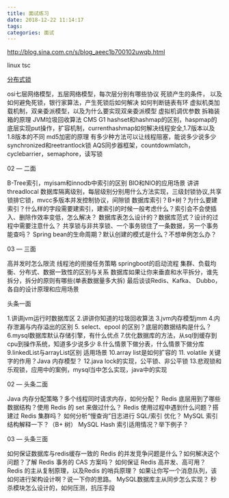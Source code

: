 ```yaml
---
title: 面试练习
date: 2018-12-22 11:14:17
tags:
categories: 面试
---
```



http://blog.sina.com.cn/s/blog_aeec1b700102uwqb.html

linux tsc



[分布式锁](https://blog.csdn.net/xlgen157387/article/details/79036337)


<!-- more -->


osi七层网络模型，五层网络模型，每次层分别有哪些协议
死锁产生的条件， 以及如何避免死锁，银行家算法，产生死锁后如何解决
如何判断链表有环
虚拟机类加载机制，双亲委派模型，以及为什么要实现双亲委派模型
虚拟机调优参数
拆箱装箱的原理
JVM垃圾回收算法
CMS G1
hashset和hashmap的区别，haspmap的底层实现put操作，扩容机制，currenthashmap如何解决线程安全,1.7版本以及1.8版本的不同
md5加密的原理
有多少种方法可以让线程阻塞，能说多少说多少
synchronized和reetrantlock锁
AQS同步器框架，countdowmlatch，cyclebarrier，semaphore，读写锁

02
—
二面


B-Tree索引，myisam和innodb中索引的区别
BIO和NIO的应用场景
讲讲threadlocal
数据库隔离级别，每层级别分别用什么方法实现，三级封锁协议,共享锁排它锁，mvcc多版本并发控制协议，间隙锁
数据库索引？B+树？为什么要建索引？什么样的字段需要建索引，建索引的时候一般考虑什么？索引会不会使插入、删除作效率变低，怎么解决？
数据库表怎么设计的？数据库范式？设计的过程中需要注意什么？
共享锁与非共享锁、一个事务锁住了一条数据，另一个事务能查吗？
Spring bean的生命周期？默认创建的模式是什么？不想单例怎么办？


03
—
三面


高并发时怎么限流
线程池的拒接任务策略
springboot的启动流程
集群、负载均衡、分布式、数据一致性的区别与关系
数据库如果让你来垂直和水平拆分，谁先拆分，拆分的原则有哪些(单表数据量多大拆)
最后谈谈Redis、Kafka、 Dubbo，各自的设计原理和应用场景


头条一面


1.讲讲jvm运行时数据库区
2.讲讲你知道的垃圾回收算法
3.jvm内存模型jmm
4.内存泄漏与内存溢出的区别
5. select、epool 的区别？底层的数据结构是什么？
6.mysql数据库默认存储引擎，有什么优点
7.优化数据库的方法，从sql到缓存到cpu到操作系统，知道多少说多少
8.什么情景下做分表，什么情景下做分库
9.linkedList与arrayList区别 适用场景
10.array list是如何扩容的
11. volatile 关键字的作用？Java 内存模型？
12.java lock的实现，公平锁、非公平锁
13.悲观锁和乐观锁，应用中的案例，mysql当中怎么实现，java中的实现


02
—
头条二面


Java 内存分配策略？多个线程同时请求内存，如何分配？
Redis 底层用到了哪些数据结构？使用 Redis 的 set 来做过什么？
Redis 使用过程中遇到什么问题？搭建过 Redis 集群吗？
如何分析“慢查询”日志进行 SQL/索引 优化？
MySQL 索引结构解释一下？（B+ 树）
MySQL Hash 索引适用情况？举下例子？


03
—
头条三面


如何保证数据库与redis缓存一致的
Redis 的并发竞争问题是什么？如何解决这个问题？了解 Redis 事务的 CAS 方案吗？
如何保证 Redis 高并发、高可用？
Redis 的主从复制原理，以及Redis 的哨兵原理？
如果让你写一个消息队列，该如何进行架构设计啊？说一下你的思路。
MySQL数据库主从同步怎么实现？
秒杀模块怎么设计的，如何压测，抗压手段
